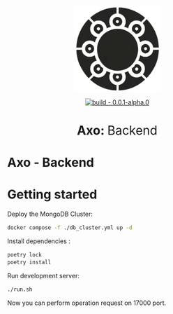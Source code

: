 <p align="center">                                                                                                                                
    <img width="200" src="./assets/logo.png" />
</p>
<div align=center>                                                                                                                              
    <a href="https://test.pypi.org/project/mictlanx/"><img src="https://img.shields.io/badge/version-0.0.1--alpha.0-green" alt="build - 0.0.1-alpha.0"></a>                                                                                                                                     
</div>
<div align=center>
<h1>Axo: <span style="font-weight:normal;"> Backend</span></h1>
</div>   

# Axo - Backend

# Getting started

Deploy the MongoDB Cluster:

```bash
docker compose -f ./db_cluster.yml up -d
```

Install dependencies :

```bash
poetry lock 
poetry install
```

Run development server:

```bash
./run.sh
```

Now you can perform operation request on 17000 port.


